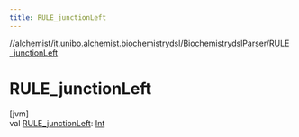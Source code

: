 ```yaml
---
title: RULE_junctionLeft
---
```

//[alchemist](../../../index.html)/[it.unibo.alchemist.biochemistrydsl](../index.html)/[BiochemistrydslParser](index.html)/[RULE_junctionLeft](-r-u-l-e_junction-left.html)



# RULE_junctionLeft



[jvm]\
val [RULE_junctionLeft](-r-u-l-e_junction-left.html): [Int](https://kotlinlang.org/api/latest/jvm/stdlib/kotlin/-int/index.html)




